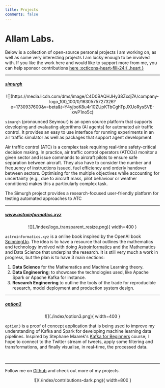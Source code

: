 ```yaml
---
title: Projects
comments: false
---
```


# Allam Labs.

Below is a collection of open-source personal projects I am working on, as well as some very
interesting projects I am lucky enough to be involved with. If you like the work here and would like
to support more from me, you can help sponsor contributions
<a class="mdx-insiders" href="https://github.com/sponsors/tallamjr" data-icon="octicon-heart" aria-label="Sponsor @tallamjr on GitHub">here :octicons-heart-fill-24:{ .heart }</a>

---

##### [simurgh](https://github.com/alan-turing-institute/simurgh)

<center>
![](https://media.licdn.com/dms/image/C4D0BAQHJHy38Zxdj7A/company-logo_100_100/0/1630575727326?e=1730937600&v=beta&t=Y4yjboK8u4r10ZUpKTbCghTpJXUoRysSVE-xwP1no5c)
</center>

`simurgh` (pronounced Seymour) is an open source platform that supports developing and evaluating
algorithms (AI agents) for automated air traffic control. It provides an easy to use interface for
running experiments in an air traffic simulator as well as packages that support agent development.

Air traffic control (ATC) is a complex task requiring real-time safety-critical decision making. In
practice, air traffic control operators (ATCOs) monitor a given sector and issue commands to
aircraft pilots to ensure safe separation between aircraft. They also have to consider the number
and frequency of instructions issued, fuel efficiency and orderly handover between sectors.
Optimising for the multiple objectives while accounting for uncertainty (e.g., due to aircraft mass,
pilot behaviour or weather conditions) makes this a particularly complex task.

The Simurgh project provides a research-focused user-friendly platform for testing automated
approaches to ATC

---

##### www.astroinformatics.xyz

<center>
![](./index/logo_transparent_resize.png){ width=400 }
</center>

`astroinformatics.xyz` is a online book inspired by the OpenAI book
[SpinningUp](http://www.astroinformatics.xyz/etc/www.openai.com). The idea is to have a resource
that outlines the mathematics and technology involved with doing
[Astroinformatics](https://en.wikipedia.org/wiki/Astroinformatics) and the Mathematics and Data
Science that underpins the research. It is still very much a work in progress, but the plan is to
have 3 main sections:
1. **Data Science** for the Mathematics and Machine Learning theory.
2. **Data Engineering**; to showcase the technologies used, like Apache Spark or Apache Kafka for instance.
3. **Research Engineering** to outline the tools of the trade for reproducible research, model deployment and
production system design.

<!-- <embed src="http://www.astroinformatics.xyz" width="675" height="400" /> -->

---

##### [option3](https://github.com/tallamjr/option3)

<center>
![](./index/option3.png){ width=400 }
</center>

`option3` is a proof of concept application that is being used to improve my understanding of
Kafka and Spark for developing machine learning data pipelines. Inspired by Stephane Maarek's [Kafka
for Beginners](https://www.linkedin.com/learning/learn-apache-kafka-for-beginners) course, I hope to
connect to the Twitter stream of tweets, apply some filtering and transformations, and finally
visualise, in real-time, the processed data.

<br>

---

Follow me on [Github](https://www.github.com/tallamjr/) and check out more of my projects.

<center>
![](./index/contributions-dark.png){ width=800 }
</center>
<!-- {{< projects >}} -->

<br>
